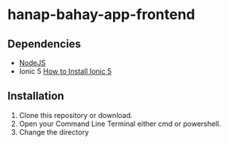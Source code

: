 # hanap-bahay-app-frontend

## Dependencies
- [NodeJS](https://nodejs.org/en/)
- Ionic 5 [How to Install Ionic 5](https://ionicframework.com/docs/v5/intro/cli)

## Installation
1. Clone this repository or download.
2. Open your Command Line Terminal either cmd or powershell.
3. Change the directory 



